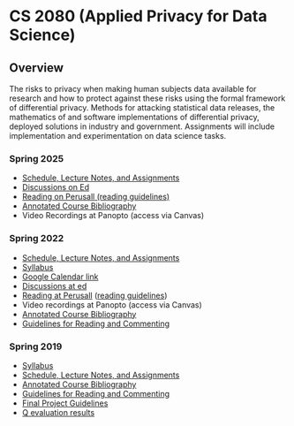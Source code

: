 # CS 2080 (Applied Privacy for Data Science)

## Overview

The risks to privacy when making human subjects data available for research and how to protect against these risks using the formal framework of differential privacy. Methods for attacking statistical data releases, the mathematics of and software implementations of differential privacy, deployed solutions in industry and government. Assignments will include implementation and experimentation on data science tasks.

### Spring 2025
* [Schedule, Lecture Notes, and Assignments](https://opendp.github.io/cs208/spring2025)
* [Discussions on Ed](https://edstem.org/us/courses/74326)
* [Reading on Perusall](https://app.perusall.com/courses/compsci-2080-applied-privacy-for-data-science/)[ (reading guidelines)](https://opendp.github.io/cs208/spring2025/files/reading_and_commenting_guidelines.pdf)
* [Annotated Course Bibliography]( https://opendp.github.io/cs208/spring2025/files/cs208_annotated_bibliography.pdf)
* Video Recordings at Panopto (access via Canvas)

### Spring 2022

* [Schedule, Lecture Notes, and Assignments](https://opendp.github.io/cs208/spring2022)
* [Syllabus]
* [Google Calendar link][gcal]
* [Discussions at ed][ed]
* [Reading at Perusall][perusall] ([reading guidelines])
* Video recordings at Panopto (access via Canvas)
* [Annotated Course Bibliography]
* [Guidelines for Reading and Commenting]

[Syllabus]: https://opendp.github.io/cs208/spring2022/files/cs208_spring2022_syllabus.pdf
[gcal]: https://calendar.google.com/calendar/u/0?cid=Y19lYjYwZ2NzcDdoZTBwamZqMG1ldGs0NnE3MEBncm91cC5jYWxlbmRhci5nb29nbGUuY29t
[ed]: https://edstem.org/us/courses/19868git@github.com:opendp/cs208.git/
[perusall]: https://app.perusall.com/courses/compsci-208-applied-privacy-for-data-science/
[reading guidelines]: files/reading_and_commenting_guidelines.pdf
[Annotated Course Bibliography]: https://opendp.github.io/cs208/spring2022/files/cs208_annotated_bibliography.pdf
[Guidelines for Reading and Commenting]: https://opendp.github.io/cs208/spring2022/files/reading_and_commenting_guidelines.pdf


### Spring 2019

- [Syllabus](http://people.seas.harvard.edu/~salil/cs208/spring19/syllabus.pdf)
- [Schedule, Lecture Notes, and Assignments](https://opendp.github.io/cs208/spring2019)
- [Annotated Course Bibliography](http://people.seas.harvard.edu/~salil/cs208/spring19/cs208_annotated_bibliography.pdf)
- [Guidelines for Reading and Commenting](http://people.seas.harvard.edu/~salil/cs208/spring19/reading.html)
- [Final Project Guidelines](http://people.seas.harvard.edu/~salil/cs208/spring19/project-guidelines.pdf)
- [Q evaluation results](https://course-evaluation-reports.fas.harvard.edu/fas/course_summary.html?course_id=57862)

